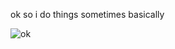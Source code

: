 ok so i do things sometimes basically

![ok](https://github-readme-stats.vercel.app/api?username=Zxnii&count_private=true&theme=dark&hide_border=true&show_icons=true)
